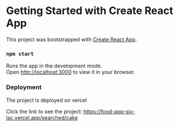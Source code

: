 # Getting Started with Create React App

This project was bootstrapped with [Create React App](https://github.com/facebook/create-react-app).


### `npm start`

Runs the app in the development mode.\
Open [http://localhost:3000](http://localhost:3000) to view it in your browser.


### Deployment

The project is deployed on vercel

Click the link to see the project: https://food-app-six-lac.vercel.app/searched/cake

